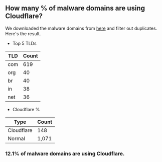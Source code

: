 ## How many % of malware domains are using Cloudflare?


We downloaded the malware domains from [here](https://urlhaus.abuse.ch) and filter out duplicates.
Here's the result.


[//]: # (start replacement)


- Top 5 TLDs

| TLD | Count |
| --- | --- |
| com | 619 |
| org | 40 |
| br | 40 |
| in | 38 |
| net | 36 |


- Cloudflare %

| Type | Count |
| --- | --- |
| Cloudflare | 148 |
| Normal | 1,071 |


### 12.1% of malware domains are using Cloudflare.
